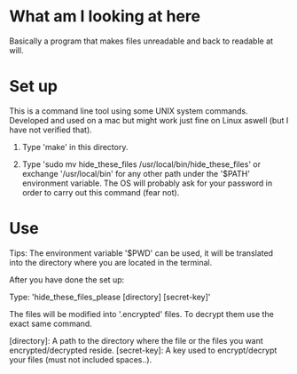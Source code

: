 # What am I looking at here
Basically a program that makes files unreadable and back to readable at will. 
# Set up
This is a command line tool using some UNIX system commands. Developed and used on a mac but might work just fine on Linux aswell (but I have not verified that).  

1. Type 'make' in this directory.

2. Type 'sudo mv hide_these_files /usr/local/bin/hide_these_files' or exchange '/usr/local/bin' for any other path 
under the '$PATH' environment variable. The OS will probably ask for your password in order to carry out this command (fear not).

# Use
Tips: The environment variable '$PWD' can be used, it will be translated into the directory where you are located in the terminal. 

After you have done the set up:

Type: 'hide_these_files_please [directory] [secret-key]' 

The files will be modified into '.encrypted' files. To decrypt them use the exact same command. 

[directory]: A path to the directory where the file or the files you want encrypted/decrypted reside.
[secret-key]: A key used to encrypt/decrypt your files (must not included spaces..).

